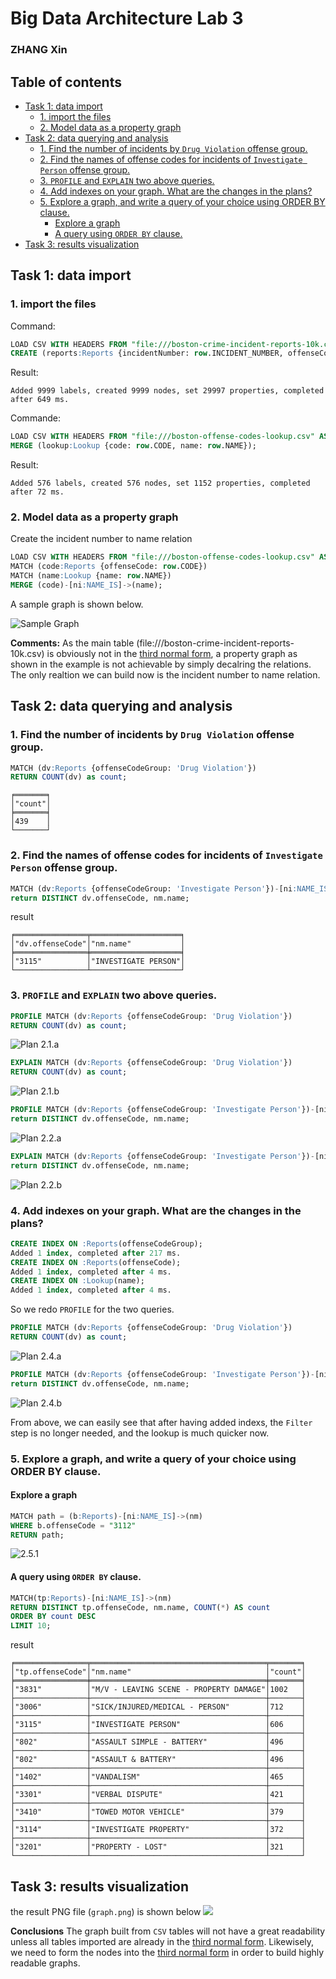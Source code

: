# Big Data Architecture Lab 3
### ZHANG Xin
## Table of contents
  - [Task 1: data import](#task-1-data-import)
    - [1. import the files](#1-import-the-files)
    - [2. Model data as a property graph](#2-model-data-as-a-property-graph)
  - [Task 2: data querying and analysis](#task-2-data-querying-and-analysis)
    - [1. Find the number of incidents by `Drug Violation` offense group.](#1-find-the-number-of-incidents-by-drug-violation-offense-group)
    - [2. Find the names of offense codes for incidents of `Investigate Person` offense group.](#2-find-the-names-of-offense-codes-for-incidents-of-investigate-person-offense-group)
    - [3. `PROFILE` and `EXPLAIN` two above queries.](#3-profile-and-explain-two-above-queries)
    - [4. Add indexes on your graph. What are the changes in the plans?](#4-add-indexes-on-your-graph-what-are-the-changes-in-the-plans)
    - [5. Explore a graph, and write a query of your choice using ORDER BY clause.](#5-explore-a-graph-and-write-a-query-of-your-choice-using-order-by-clause)
      - [Explore a graph](#explore-a-graph)
      - [A query using `ORDER BY` clause.](#a-query-using-order-by-clause)
  - [Task 3: results visualization](#task-3-results-visualization)
## Task 1: data import
### 1. import the files
Command:
```sql
LOAD CSV WITH HEADERS FROM "file:///boston-crime-incident-reports-10k.csv" AS row
CREATE (reports:Reports {incidentNumber: row.INCIDENT_NUMBER, offenseCode: row.OFFENSE_CODE, offenseCodeGroup: row.OFFENSE_CODE_GROUP});
```
Result:
```
Added 9999 labels, created 9999 nodes, set 29997 properties, completed after 649 ms.
```
Commande:
```sql
LOAD CSV WITH HEADERS FROM "file:///boston-offense-codes-lookup.csv" AS row
MERGE (lookup:Lookup {code: row.CODE, name: row.NAME});
```
Result:
```
Added 576 labels, created 576 nodes, set 1152 properties, completed after 72 ms.
```
### 2. Model data as a property graph
Create the incident number to name relation
```sql
LOAD CSV WITH HEADERS FROM "file:///boston-offense-codes-lookup.csv" AS row
MATCH (code:Reports {offenseCode: row.CODE})
MATCH (name:Lookup {name: row.NAME})
MERGE (code)-[ni:NAME_IS]->(name);
```
A sample graph is shown below.

![Sample Graph](2019-10-20_142457.png)

**Comments:** As the main table (file:///boston-crime-incident-reports-10k.csv) is obviously not in the [third normal form](https://en.wikipedia.org/wiki/Third_normal_form), a property graph as shown in the example is not achievable by simply decalring the relations. The only realtion we can build now is the incident number to name relation.

## Task 2: data querying and analysis
### 1. Find the number of incidents by `Drug Violation` offense group.
```sql
MATCH (dv:Reports {offenseCodeGroup: 'Drug Violation'})
RETURN COUNT(dv) as count;
```
```
╒═══════╕
│"count"│
╞═══════╡
│439    │
└───────┘
```
### 2. Find the names of offense codes for incidents of `Investigate Person` offense group.
```sql
MATCH (dv:Reports {offenseCodeGroup: 'Investigate Person'})-[ni:NAME_IS]->(nm)
return DISTINCT dv.offenseCode, nm.name;
```
result
```
╒════════════════╤════════════════════╕
│"dv.offenseCode"│"nm.name"           │
╞════════════════╪════════════════════╡
│"3115"          │"INVESTIGATE PERSON"│
└────────────────┴────────────────────┘
```
### 3. `PROFILE` and `EXPLAIN` two above queries.
```sql
PROFILE MATCH (dv:Reports {offenseCodeGroup: 'Drug Violation'})
RETURN COUNT(dv) as count;
```
![Plan 2.1.a](2019-10-20_145836.png)
```sql
EXPLAIN MATCH (dv:Reports {offenseCodeGroup: 'Drug Violation'})
RETURN COUNT(dv) as count;
```
![Plan 2.1.b](2019-10-20_150104.png)
```sql
PROFILE MATCH (dv:Reports {offenseCodeGroup: 'Investigate Person'})-[ni:NAME_IS]->(nm)
return DISTINCT dv.offenseCode, nm.name;
```
![Plan 2.2.a](2019-10-20_150421.png)
```sql
EXPLAIN MATCH (dv:Reports {offenseCodeGroup: 'Investigate Person'})-[ni:NAME_IS]->(nm)
return DISTINCT dv.offenseCode, nm.name;
```
![Plan 2.2.b](2019-10-20_150546.png)
### 4. Add indexes on your graph. What are the changes in the plans?
```sql
CREATE INDEX ON :Reports(offenseCodeGroup);
Added 1 index, completed after 217 ms.
CREATE INDEX ON :Reports(offenseCode);
Added 1 index, completed after 4 ms.
CREATE INDEX ON :Lookup(name);
Added 1 index, completed after 4 ms.
```
So we redo `PROFILE` for the two queries.
```sql
PROFILE MATCH (dv:Reports {offenseCodeGroup: 'Drug Violation'})
RETURN COUNT(dv) as count;
```
![Plan 2.4.a](2019-10-20_151452.png)
```sql
PROFILE MATCH (dv:Reports {offenseCodeGroup: 'Investigate Person'})-[ni:NAME_IS]->(nm)
return DISTINCT dv.offenseCode, nm.name;
```
![Plan 2.4.b](2019-10-20_151647.png)

From above, we can easily see that after having added indexs, the `Filter` step is no longer needed, and the lookup is much quicker now.

### 5. Explore a graph, and write a query of your choice using ORDER BY clause.
#### Explore a graph
```sql
MATCH path = (b:Reports)-[ni:NAME_IS]->(nm)
WHERE b.offenseCode = "3112"
RETURN path;
```
![2.5.1](2019-10-20_152940.png)
#### A query using `ORDER BY` clause.
```sql
MATCH(tp:Reports)-[ni:NAME_IS]->(nm)
RETURN DISTINCT tp.offenseCode, nm.name, COUNT(*) AS count
ORDER BY count DESC
LIMIT 10;
```
result
```
╒════════════════╤═══════════════════════════════════════╤═══════╕
│"tp.offenseCode"│"nm.name"                              │"count"│
╞════════════════╪═══════════════════════════════════════╪═══════╡
│"3831"          │"M/V - LEAVING SCENE - PROPERTY DAMAGE"│1002   │
├────────────────┼───────────────────────────────────────┼───────┤
│"3006"          │"SICK/INJURED/MEDICAL - PERSON"        │712    │
├────────────────┼───────────────────────────────────────┼───────┤
│"3115"          │"INVESTIGATE PERSON"                   │606    │
├────────────────┼───────────────────────────────────────┼───────┤
│"802"           │"ASSAULT SIMPLE - BATTERY"             │496    │
├────────────────┼───────────────────────────────────────┼───────┤
│"802"           │"ASSAULT & BATTERY"                    │496    │
├────────────────┼───────────────────────────────────────┼───────┤
│"1402"          │"VANDALISM"                            │465    │
├────────────────┼───────────────────────────────────────┼───────┤
│"3301"          │"VERBAL DISPUTE"                       │421    │
├────────────────┼───────────────────────────────────────┼───────┤
│"3410"          │"TOWED MOTOR VEHICLE"                  │379    │
├────────────────┼───────────────────────────────────────┼───────┤
│"3114"          │"INVESTIGATE PROPERTY"                 │372    │
├────────────────┼───────────────────────────────────────┼───────┤
│"3201"          │"PROPERTY - LOST"                      │321    │
└────────────────┴───────────────────────────────────────┴───────┘
```
## Task 3: results visualization
the result PNG file (`graph.png`) is shown below
![](graph.png)

**Conclusions**
The graph built from `CSV` tables will not have a great readability unless all tables imported are already in the [third normal form](https://en.wikipedia.org/wiki/Third_normal_form). Likewisely, we need to form the nodes into the [third normal form](https://en.wikipedia.org/wiki/Third_normal_form) in order to build highly readable graphs.